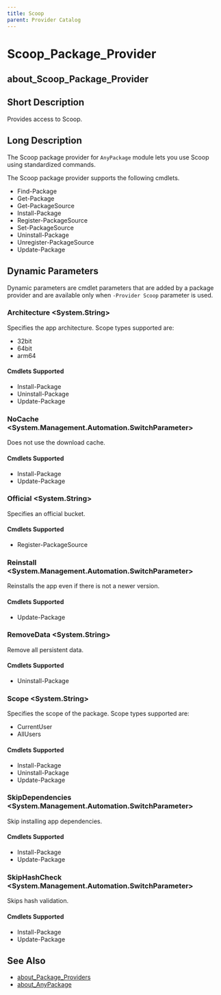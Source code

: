 ```yaml
---
title: Scoop
parent: Provider Catalog
---
```


# Scoop_Package_Provider

## about_Scoop_Package_Provider

## Short Description

Provides access to Scoop.

## Long Description

The Scoop package provider for `AnyPackage` module lets you use Scoop using standardized commands.

The Scoop package provider supports the following cmdlets.

* Find-Package
* Get-Package
* Get-PackageSource
* Install-Package
* Register-PackageSource
* Set-PackageSource
* Uninstall-Package
* Unregister-PackageSource
* Update-Package

## Dynamic Parameters

Dynamic parameters are cmdlet parameters that are added by a package
provider and are available only when `-Provider Scoop` parameter is used.

### Architecture \<System.String\>

Specifies the app architecture.
Scope types supported are:

* 32bit
* 64bit
* arm64

#### Cmdlets Supported

* Install-Package
* Uninstall-Package
* Update-Package

### NoCache \<System.Management.Automation.SwitchParameter\>

Does not use the download cache.

#### Cmdlets Supported

* Install-Package
* Update-Package

### Official \<System.String\>

Specifies an official bucket.

#### Cmdlets Supported

* Register-PackageSource

### Reinstall \<System.Management.Automation.SwitchParameter\>

Reinstalls the app even if there is not a newer version.

#### Cmdlets Supported

* Update-Package

### RemoveData \<System.String\>

Remove all persistent data.

#### Cmdlets Supported

* Uninstall-Package

### Scope \<System.String\>

Specifies the scope of the package.
Scope types supported are:

* CurrentUser
* AllUsers

#### Cmdlets Supported

* Install-Package
* Uninstall-Package
* Update-Package

### SkipDependencies \<System.Management.Automation.SwitchParameter\>

Skip installing app dependencies.

#### Cmdlets Supported

* Install-Package
* Update-Package

### SkipHashCheck \<System.Management.Automation.SwitchParameter\>

Skips hash validation.

#### Cmdlets Supported

* Install-Package
* Update-Package

## See Also

* [about_Package_Providers](../../reference/about_Package_Providers.md)
* [about_AnyPackage](../../reference/about_AnyPackage.md)
